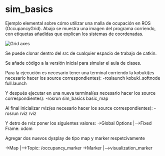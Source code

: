 # sim_basics

Ejemplo elemental sobre cómo utilizar una malla de ocupación en ROS (OccupancyGrid). Abajo se muestra una imagen del programa corriendo, con etiquetas añadidas que explican los sistemas de coordenadas.

![Grid axes](./images/Mundo.png)

Se puede clonar dentro del src de cualquier espacio de trabajo de catkin.

Se añade código a la versión inicial para simular el aula de clases.

Para la ejecución es necesario tener una terminal corriendo la kobuki(es necesario hacer los source correspondientes):
  -roslaunch kobuki_softnode full.launch
  
  
Y después ejecutar en una nueva terminal(es necesario hacer los source correspondientes):
  -rosrun sim_basics basic_map
  
Al final inicializar rviz(es necesario hacer los source correspondientes):
   -rosrun rviz rviz 

Y detro de rviz poner los siguientes valores:
  ->Global Options
   |-->Fixed Frame: odom
   
Agregar dos nuevos dysplay de tipo map y marker respetcivamente 

  ->Map
  |-->Topic: /occupancy_marker
  ->Marker
  |-->visualization_marker
